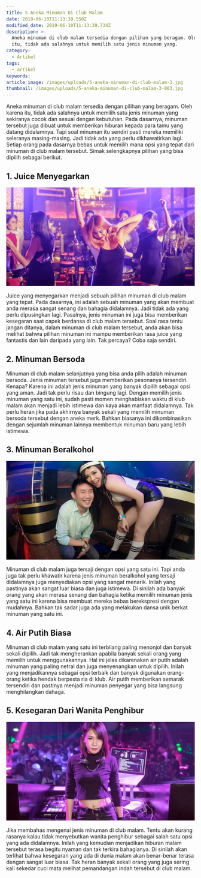 ```yaml
---
title: 5 Aneka Minuman Di Club Malam
date: 2019-06-10T11:13:39.550Z
modified_date: 2019-06-10T11:13:39.734Z
description: >-
  Aneka minuman di club malam tersedia dengan pilihan yang beragam. Oleh karena
  itu, tidak ada salahnya untuk memilih satu jenis minuman yang.
category:
  - Artikel
tags:
  - artikel
keywords:
article_image: /images/uploads/5-aneka-minuman-di-club-malam-3.jpg
thumbnail: /images/uploads/5-aneka-minuman-di-club-malam-3-003.jpg
---
```

Aneka minuman di club malam tersedia dengan pilihan yang beragam. Oleh karena itu, tidak ada salahnya untuk memilih satu jenis minuman yang sekiranya cocok dan sesuai dengan kebutuhan. Pada dasarnya, minuman tersebut juga dibuat untuk memberikan hiburan kepada para tamu yang datang didalamnya. Tapi soal minuman itu sendiri pasti mereka memiliki seleranya masing-masing. Jadi tidak ada yang perlu dikhawatirkan lagi. Setiap orang pada dasarnya bebas untuk memilih mana opsi yang tepat dari minuman di club malam tersebut. Simak selengkapnya pilihan yang bisa dipilih sebagai berikut.



## 1. Juice Menyegarkan

![5 Aneka Minuman Di Club Malam](/images/uploads/5-aneka-minuman-di-club-malam-3.jpg)

Juice yang menyegarkan menjadi sebuah pilihan minuman di club malam yang tepat. Pada dasarnya, ini adalah sebuah minuman yang akan membuat anda merasa sangat senang dan bahagia didalamnya. Jadi tidak ada yang perlu dipusingkan lagi. Pasalnya, jenis minuman ini juga bisa memberikan kesegaran saat capek berdansa di club malam tersebut. Soal rasa tentu jangan ditanya, dalam minuman di club malam tersebut, anda akan bisa melihat bahwa pilihan minuman ini mampu memberikan rasa juice yang fantastis dan lain daripada yang lain. Tak percaya? Coba saja sendiri.



## 2. Minuman Bersoda

Minuman di club malam selanjutnya yang bisa anda pilih adalah minuman bersoda. Jenis minuman tersebut juga memberikan pesonanya tersendiri. Kenapa? Karena ini adalah jenis minuman yang banyak dipilih sebagai opsi yang aman. Jadi tak perlu risau dan bingung lagi. Dengan memilih jenis minuman yang satu ini, sudah pasti momen menghabiskan waktu di klub malam akan menjadi lebih istimewa dan kaya akan manfaat didalamnya. Tak perlu heran jika pada akhirnya banyak sekali yang memilih minuman bersoda tersebut dengan aneka merk. Bahkan biasanya ini dikombinasikan dengan sejumlah minuman lainnya membentuk minuman baru yang lebih istimewa.



## 3. Minuman Beralkohol

![5 Aneka Minuman Di Club Malam](/images/uploads/5-aneka-minuman-di-club-malam-2.jpg)

Minuman di club malam juga tersaji dengan opsi yang satu ini. Tapi anda juga tak perlu khawatir karena jenis minuman beralkohol yang tersaji didalamnya juga menyediakan opsi yang sangat menarik. Inilah yang pastinya akan sangat luar biasa dan juga istimewa. Di sinilah ada banyak orang yang akan merasa senang dan bahagia ketika memilih minuman jenis yang satu ini karena bisa membuat mereka bebas berekspresi dengan mudahnya. Bahkan tak sadar juga ada yang melakukan dansa unik berkat minuman yang satu ini.



## 4. Air Putih Biasa

Minuman di club malam yang satu ini terbilang paling menonjol dan banyak sekali dipilih. Jadi tak mengherankan apabila banyak sekali orang yang memilih untuk menggunakannya. Hal ini jelas dikarenakan air putih adalah minuman yang paling netral dan juga menyenangkan untuk dipilih. Inilah yang menjadikannya sebagai opsi terbaik dan banyak digunakan orang-orang ketika hendak berpesta ria di klub. Air putih memberikan semarak tersendiri dan pastinya menjadi minuman penyegar yang bisa langsung menghilangkan dahaga.



## 5. Kesegaran Dari Wanita Penghibur

![5 Aneka Minuman Di Club Malam](/images/uploads/5-aneka-minuman-di-club-malam-1.jpg)

Jika membahas mengenai jenis minuman di club malam. Tentu akan kurang rasanya kalau tidak menyebutkan wanita penghibur sebagai salah satu opsi yang ada didalamnya. Inilah yang kemudian menjadikan hiburan malam tersebut terasa begitu nyaman dan tak terkira bahagianya. Di sinilah akan terlihat bahwa kesegaran yang ada di dunia malam akan benar-benar terasa dengan sangat luar biasa. Tak heran banyak sekali orang yang juga sering kali sekedar cuci mata melihat pemandangan indah tersebut di club malam.
